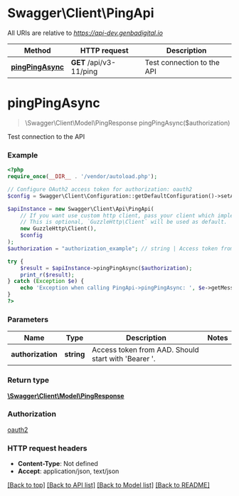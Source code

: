 # Swagger\Client\PingApi

All URIs are relative to *https://api-dev.genbadigital.io*

Method | HTTP request | Description
------------- | ------------- | -------------
[**pingPingAsync**](PingApi.md#pingPingAsync) | **GET** /api/v3-11/ping | Test connection to the API


# **pingPingAsync**
> \Swagger\Client\Model\PingResponse pingPingAsync($authorization)

Test connection to the API

### Example
```php
<?php
require_once(__DIR__ . '/vendor/autoload.php');

// Configure OAuth2 access token for authorization: oauth2
$config = Swagger\Client\Configuration::getDefaultConfiguration()->setAccessToken('YOUR_ACCESS_TOKEN');

$apiInstance = new Swagger\Client\Api\PingApi(
    // If you want use custom http client, pass your client which implements `GuzzleHttp\ClientInterface`.
    // This is optional, `GuzzleHttp\Client` will be used as default.
    new GuzzleHttp\Client(),
    $config
);
$authorization = "authorization_example"; // string | Access token from AAD. Should start with 'Bearer '.

try {
    $result = $apiInstance->pingPingAsync($authorization);
    print_r($result);
} catch (Exception $e) {
    echo 'Exception when calling PingApi->pingPingAsync: ', $e->getMessage(), PHP_EOL;
}
?>
```

### Parameters

Name | Type | Description  | Notes
------------- | ------------- | ------------- | -------------
 **authorization** | **string**| Access token from AAD. Should start with &#39;Bearer &#39;. |

### Return type

[**\Swagger\Client\Model\PingResponse**](../Model/PingResponse.md)

### Authorization

[oauth2](../../README.md#oauth2)

### HTTP request headers

 - **Content-Type**: Not defined
 - **Accept**: application/json, text/json

[[Back to top]](#) [[Back to API list]](../../README.md#documentation-for-api-endpoints) [[Back to Model list]](../../README.md#documentation-for-models) [[Back to README]](../../README.md)

